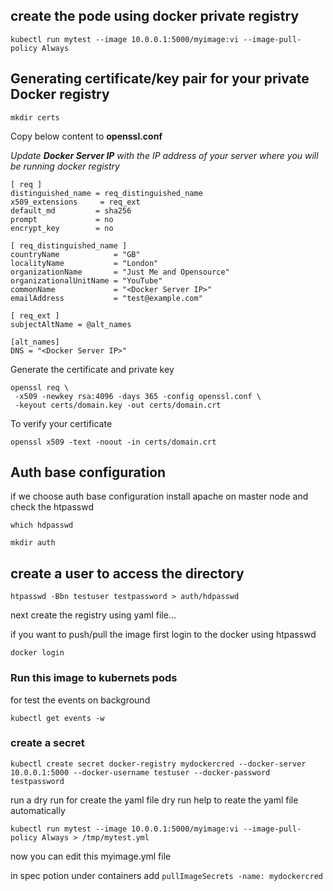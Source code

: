 
## create the pode using docker private registry

```
kubectl run mytest --image 10.0.0.1:5000/myimage:vi --image-pull-policy Always
```


## Generating certificate/key pair for your private Docker registry
```
mkdir certs
```
Copy below content to __openssl.conf__

_Update **Docker Server IP** with the IP address of your server where you will be running docker registry_
```
[ req ]
distinguished_name = req_distinguished_name
x509_extensions     = req_ext
default_md         = sha256
prompt             = no
encrypt_key        = no

[ req_distinguished_name ]
countryName            = "GB"
localityName           = "London"
organizationName       = "Just Me and Opensource"
organizationalUnitName = "YouTube"
commonName             = "<Docker Server IP>"
emailAddress           = "test@example.com"

[ req_ext ]
subjectAltName = @alt_names

[alt_names]
DNS = "<Docker Server IP>"
```
Generate the certificate and private key
```
openssl req \
 -x509 -newkey rsa:4096 -days 365 -config openssl.conf \
 -keyout certs/domain.key -out certs/domain.crt
```
To verify your certificate
```
openssl x509 -text -noout -in certs/domain.crt
```

## Auth base configuration

if we choose auth base configuration
install apache on master node and check the htpasswd

```
which hdpasswd
```

```
mkdir auth
```
## create a user to access the directory

```
htpasswd -Bbn testuser testpassword > auth/hdpasswd
```

next create the registry using yaml file...

if you want to push/pull the image first login to the docker using htpasswd

```
docker login
```

### Run this image to kubernets pods

for test the events on background

```
kubectl get events -w 
````

### create a secret

```
kubectl create secret docker-registry mydockercred --docker-server 10.0.0.1:5000 --docker-username testuser --docker-password testpassword
```
run a dry run for create the yaml file dry run help to reate the yaml file automatically

```
kubectl run mytest --image 10.0.0.1:5000/myimage:vi --image-pull-policy Always > /tmp/mytest.yml
```

now you can edit this  myimage.yml file


in spec potion under containers add ``` pullImageSecrets -name: mydockercred ```




